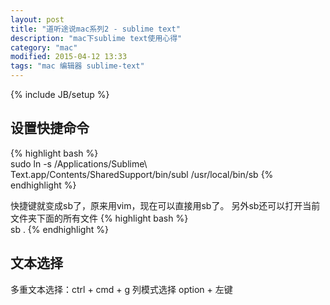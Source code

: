 ```yaml
---
layout: post
title: "道听途说mac系列2 - sublime text"
description: "mac下sublime text使用心得"
category: "mac"
modified: 2015-04-12 13:33
tags: "mac 编辑器 sublime-text"
---
```

{% include JB/setup %}

## 设置快捷命令
{% highlight bash %}  
  sudo ln -s /Applications/Sublime\ Text.app/Contents/SharedSupport/bin/subl /usr/local/bin/sb
{% endhighlight %}

  快捷键就变成sb了，原来用vim，现在可以直接用sb了。
  另外sb还可以打开当前文件夹下面的所有文件
  {% highlight bash %}  
  sb .
{% endhighlight %}

## 文本选择

多重文本选择：ctrl + cmd + g
列模式选择   option + 左键

